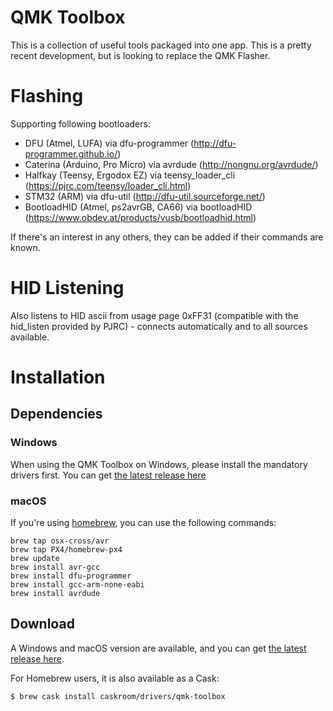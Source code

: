 # QMK Toolbox

This is a collection of useful tools packaged into one app. This is a pretty recent development, but is looking to replace the QMK Flasher.

# Flashing

Supporting following bootloaders:
 - DFU (Atmel, LUFA) via dfu-programmer (http://dfu-programmer.github.io/)
 - Caterina (Arduino, Pro Micro) via avrdude (http://nongnu.org/avrdude/)
 - Halfkay (Teensy, Ergodox EZ) via teensy_loader_cli (https://pjrc.com/teensy/loader_cli.html)
 - STM32 (ARM) via dfu-util (http://dfu-util.sourceforge.net/)
 - BootloadHID (Atmel, ps2avrGB, CA66) via bootloadHID (https://www.obdev.at/products/vusb/bootloadhid.html)

If there's an interest in any others, they can be added if their commands are known.

# HID Listening

Also listens to HID ascii from usage page 0xFF31 (compatible with the hid_listen provided by PJRC) - connects automatically and to all sources available.

# Installation

## Dependencies

### Windows
When using the QMK Toolbox on Windows, please install the mandatory drivers first. You can get [the latest release here](https://github.com/qmk/qmk_driver_installer/releases)

### macOS
If you're using [homebrew](http://brew.sh/), you can use the following commands:

    brew tap osx-cross/avr
    brew tap PX4/homebrew-px4
    brew update
    brew install avr-gcc
    brew install dfu-programmer
    brew install gcc-arm-none-eabi
    brew install avrdude

## Download

A Windows and macOS version are available, and you can get [the latest release here](https://github.com/qmk/qmk_toolbox/releases).

For Homebrew users, it is also available as a Cask:

```
$ brew cask install caskroom/drivers/qmk-toolbox
```
